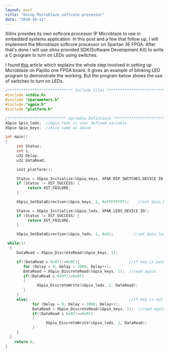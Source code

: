 ```yaml
---
layout: post
title: "Using Microblaze softcore processor"
date: "2018-10-11"
---
```


Xilinx provides its own softcore processor IP Microblaze to use in embedded systems application. In this post and a few that follow up, I will implement the Microblaze softcore processor on Spartan 3E FPGA. After that's done I will use xilinx provided SDK(Software Development Kit) to write a C program to turn on LEDs using switches.

I found [this](http://www.techcounsellor.com/2017/06/putting-microblaze-processor-papilio-one/) article which explains the whole step involved in setting up Microblaze on Papilio one FPGA board. It gives an example of blinking LED program to demonstrate the working. But the program below shows the use of switches to turn on LEDs.


```c
/***************************** Include Files *********************************/
#include <stdio.h>
#include "xparameters.h"
#include "xgpio.h"
#include "platform.h"

/************************** Variable Defintions ******************************/
XGpio Gpio_leds;  //Gpio_leds is user defined variable
XGpio Gpio_keys;  //Also same as above

int main()
{
	 int Status;
	 int i;
	 u32 Delay;
	 u32 DataRead;

	 init_platform();

	 Status = XGpio_Initialize(&Gpio_keys, XPAR_DIP_SWITCHES_DEVICE_ID);
	 if (Status != XST_SUCCESS) {
		  return XST_FAILURE;
	 }

	 XGpio_SetDataDirection(&Gpio_keys, 1, 0xFFFFFFFF);    //set Gpio_keys is input

	 Status = XGpio_Initialize(&Gpio_leds, XPAR_LEDS_DEVICE_ID);
	 if (Status != XST_SUCCESS) {
		  return XST_FAILURE;
	 }

	 XGpio_SetDataDirection(&Gpio_leds, 1, 0x0);         //set Gpio_leds is output

 while(1)
  {
	 DataRead = XGpio_DiscreteRead(&Gpio_keys, 1);

	 if((DataRead & 0x0f)!=0x0f){                      //if key is pushed
		for (Delay = 0; Delay < 2000; Delay++);
		DataRead = XGpio_DiscreteRead(&Gpio_keys, 1);  //read again
	 	if((DataRead & 0x0f)!=0x0f)
	 	{
 	 	      XGpio_DiscreteWrite(&Gpio_leds, 1, DataRead);
	 	}
	 }
	 else{                                             //if key is not pushed
			for (Delay = 0; Delay < 2000; Delay++);
			DataRead = XGpio_DiscreteRead(&Gpio_keys, 1);  //read again
		 	if((DataRead & 0x0f)==0x0f)
		 	{
	 	 	      XGpio_DiscreteWrite(&Gpio_leds, 1, DataRead);
		 	}
	 }
  }
    return 0;
}

 ``` 

